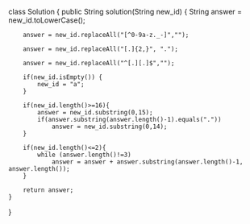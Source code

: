class Solution {
    public String solution(String new_id) {
         String answer = new_id.toLowerCase();

        answer = new_id.replaceAll("[^0-9a-z._-]","");

        answer = new_id.replaceAll("[.]{2,}", ".");

        answer = new_id.replaceAll("^[.][.]$","");

        if(new_id.isEmpty()) {
            new_id = "a";
        }

        if(new_id.length()>=16){
            answer = new_id.substring(0,15);
            if(answer.substring(answer.length()-1).equals("."))
                answer = new_id.substring(0,14);
        }

        if(new_id.length()<=2){
            while (answer.length()!=3)
                answer = answer + answer.substring(answer.length()-1, answer.length());
        }

        return answer;
    }
}
